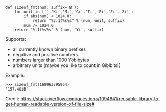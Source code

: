 ```
def sizeof_fmt(num, suffix='B'):
    for unit in ['','Ki','Mi','Gi','Ti','Pi','Ei','Zi']:
        if abs(num) < 1024.0:
            return "%3.1f%s%s" % (num, unit, suffix)
        num /= 1024.0
    return "%.1f%s%s" % (num, 'Yi', suffix)
```

Supports:

* all currently known binary prefixes
* negative and positive numbers
* numbers larger than 1000 Yobibytes
* arbitrary units (maybe you like to count in Gibibits!)

Example:

```
>>> sizeof_fmt(168963795964)
'157.4GiB'
```

Credit: https://stackoverflow.com/questions/1094841/reusable-library-to-get-human-readable-version-of-file-size#

